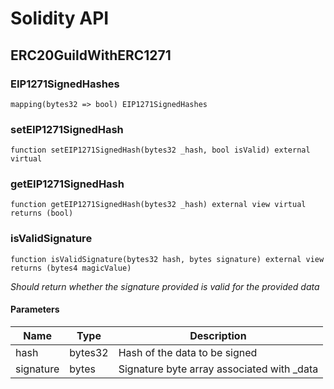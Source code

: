 # Solidity API

## ERC20GuildWithERC1271

### EIP1271SignedHashes

```solidity
mapping(bytes32 => bool) EIP1271SignedHashes
```

### setEIP1271SignedHash

```solidity
function setEIP1271SignedHash(bytes32 _hash, bool isValid) external virtual
```

### getEIP1271SignedHash

```solidity
function getEIP1271SignedHash(bytes32 _hash) external view virtual returns (bool)
```

### isValidSignature

```solidity
function isValidSignature(bytes32 hash, bytes signature) external view returns (bytes4 magicValue)
```

_Should return whether the signature provided is valid for the provided data_

#### Parameters

| Name | Type | Description |
| ---- | ---- | ----------- |
| hash | bytes32 | Hash of the data to be signed |
| signature | bytes | Signature byte array associated with _data |

